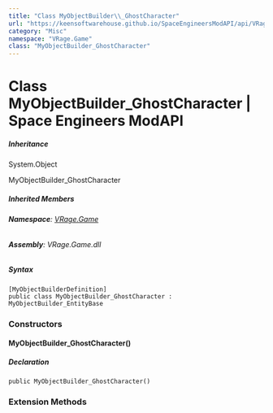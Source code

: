 ```yaml
---
title: "Class MyObjectBuilder\\_GhostCharacter"
url: "https://keensoftwarehouse.github.io/SpaceEngineersModAPI/api/VRage.Game.MyObjectBuilder_GhostCharacter.html"
category: "Misc"
namespace: "VRage.Game"
class: "MyObjectBuilder_GhostCharacter"
---
```


# Class MyObjectBuilder\_GhostCharacter | Space Engineers ModAPI

##### Inheritance

System.Object

MyObjectBuilder\_GhostCharacter

##### Inherited Members

###### **Namespace**: [VRage.Game](https://keensoftwarehouse.github.io/SpaceEngineersModAPI/api/VRage.Game.html)

###### **Assembly**: VRage.Game.dll

##### Syntax

```
[MyObjectBuilderDefinition]
public class MyObjectBuilder_GhostCharacter : MyObjectBuilder_EntityBase
```

### Constructors

#### MyObjectBuilder\_GhostCharacter()

##### Declaration

```
public MyObjectBuilder_GhostCharacter()
```

### Extension Methods